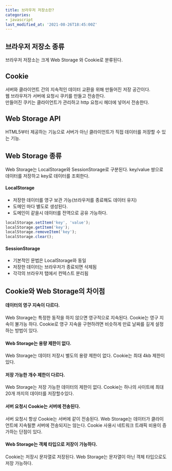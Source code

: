 ```yaml
---
title: 브라우저 저장소란?
categories:
- javascript
last_modified_at: '2021-08-26T18:45:00Z'
---
```


## 브라우저 저장소 종류
브라우저 저장소는 크게 Web Storage 와 Cookie로 분류된다.  
## Cookie
서버와 클라이언트 간의 지속적인 데이터 교환을 위해 만들어진 저장 공간이다.   
웹 브라우저가 서버에 요청시 쿠키를 만들고 전송한다.   
만들어진 쿠키는 클라이언트가 관리하고 http 요청시 헤더에 넣어서 전송한다.
## Web Storage API
HTML5부터 제공하는 기능으로 서버가 아닌 클라이언트가 직접 데이터를  저장할 수 있는 기능.

## Web Storage 종류
Web Storage는 LocalStorage와 SessionStorage로 구분된다.
key/value 쌍으로 데이터를 저장하고 key로 데이터를 조회한다.
#### LocalStorage
*  저장한 데이터를 영구 보관 가능(브라우저를 종료해도 데이터 유지)
* 도메인 마다 별도로 생성된다.
* 도메인이 같을시 데이터를 전역으로 공유 가능하다. 

``` javascript
localStorage.setItem('key', 'value');
localStorage.getItem('key');
localStorage.removeItem('key');
localStorage.clear();
```

#### SessionStorage
*  기본적인 문법은 LocalStorage와 동일
*  저장한 데이터는 브라우저가 종료되면 삭제됨
*  각각의 브라우저 탭에서 컨텍스트 분리됨

## Cookie와 Web Storage의 차이점
#### 데이터의 영구 지속이 다르다.
Web Storage는 특정한 동작을 하지 않으면 영구적으로 지속된다. Cookie는 영구 지속이 불가능 하다. Cookie로 영구 지속을 구현하려면 비슷하게 만료 날짜를 길게 설정하는 방법이 있다.  

#### Web Storage는 용량 제한이 없다.
Web Storage는 데이터 저장시 별도의 용량 제한이 없다. Cookie는 최대 4kb 제한이 있다. 

#### 저장 가능한 개수 제한이 다르다.
Web Storage는 저장 가능한 데이터의 제한이 없다.
Cookie는 하나의 사이트에 최대 20개 까지의 데이터를 저장할수있다.

#### 서버 요청시 Cookie는 서버에 전송된다.
서버 요청시 항상 Cookie는 서버에 같이 전송된다. Web Storage는 데이터가 클라이언트에 지속될뿐 서버에 전송되지는 않는다.
Cookie 사용시 네트워크 트래픽 비용이 증가하는 단점이 있다.

#### Web Storage는 객체 타입으로 저장이 가능하다.
Cookie는 저장시 문자열로 저장된다. Web Storage는 문자열이 아닌 객체 타입으로도 저장 가능하다.
